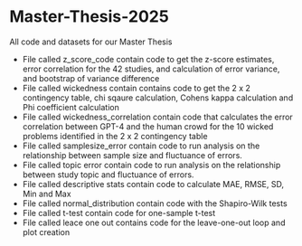 # Master-Thesis-2025
All code and datasets for our Master Thesis 
- File called z_score_code contain code to get the z-score estimates, error correlation for the 42 studies, and calculation of error variance, and bootstrap of variance difference
- File called wickedness contain contains code to get the 2 x 2 contingency table, chi sqaure calculation, Cohens kappa calculation and Phi coefficient calculation
- File called wickedness_correlation contain code that calculates the error correlation between GPT-4 and the human crowd for the 10 wicked problems identified in the 2 x 2 contingency table
- File called samplesize_error contain code to run analysis on the relationship between sample size and fluctuance of errors.
- File called topic error contain code to run analysis on the relationship between study topic and fluctuance of errors.
- File called descriptive stats contain code to calculate MAE, RMSE, SD, Min and Max
- File called normal_distribution contain code with the Shapiro-Wilk tests
- File called t-test contain code for one-sample t-test
- File called leace one out contains code for the leave-one-out loop and plot creation
